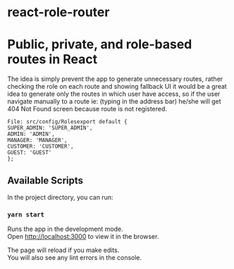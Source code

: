 # react-role-router

# Public, private, and role-based routes in React

The idea is simply prevent the app to generate unnecessary routes, rather checking the role on each route and
showing fallback UI it would be a great idea to generate only the routes in which user have access,
so if the user navigate manually to a route ie: (typing in the address bar)
he/she will get 404 Not Found screen because route is not registered.

```
File: src/config/Rolesexport default {
SUPER_ADMIN: 'SUPER_ADMIN',
ADMIN: 'ADMIN',
MANAGER: 'MANAGER',
CUSTOMER: 'CUSTOMER',
GUEST: 'GUEST'
};
```

## Available Scripts

In the project directory, you can run:

### `yarn start`

Runs the app in the development mode.\
Open [http://localhost:3000](http://localhost:3000) to view it in the browser.

The page will reload if you make edits.\
You will also see any lint errors in the console.
